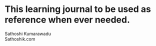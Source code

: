 # This learning journal to be used as reference when ever needed.
Sathoshi Kumarawadu  
Sathoshik.com
